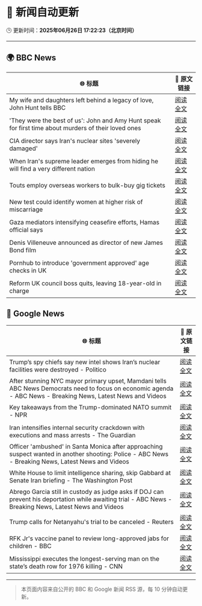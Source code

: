 # 🧠 新闻自动更新

🕒 更新时间：**2025年06月26日 17:22:23（北京时间）**

---

## 🌍 BBC News

| 🌐 标题 | 🔗 原文链接 |
|--------|-------------|
| My wife and daughters left behind a legacy of love, John Hunt tells BBC | [阅读全文](https://www.bbc.com/news/articles/cy5wk716pzdo) |
| 'They were the best of us': John and Amy Hunt speak for first time about murders of their loved ones | [阅读全文](https://www.bbc.com/news/videos/cp82l17397jo) |
| CIA director says Iran's nuclear sites 'severely damaged' | [阅读全文](https://www.bbc.com/news/articles/c5yk942y437o) |
| When Iran's supreme leader emerges from hiding he will find a very different nation | [阅读全文](https://www.bbc.com/news/articles/c0j4g1ll8yqo) |
| Touts employ overseas workers to bulk-buy gig tickets | [阅读全文](https://www.bbc.com/news/articles/c04e9k1vllro) |
| New test could identify women at higher risk of miscarriage | [阅读全文](https://www.bbc.com/news/articles/c39zvjmmwndo) |
| Gaza mediators intensifying ceasefire efforts, Hamas official says | [阅读全文](https://www.bbc.com/news/articles/clylzlv91pro) |
| Denis Villeneuve announced as director of new James Bond film | [阅读全文](https://www.bbc.com/news/articles/cn41yddj4m1o) |
| Pornhub to introduce 'government approved' age checks in UK | [阅读全文](https://www.bbc.com/news/articles/cr5v2lz5vl6o) |
| Reform UK council boss quits, leaving 18-year-old in charge | [阅读全文](https://www.bbc.com/news/articles/c93knke95peo) |

## 📰 Google News

| 🌐 标题 | 🔗 原文链接 |
|--------|-------------|
| Trump’s spy chiefs say new intel shows Iran’s nuclear facilities were destroyed - Politico | [阅读全文](https://news.google.com/rss/articles/CBMimgFBVV95cUxQU0ZqQUNXcXZnZ1pveE54NGh1WW9vRDFPamRmLWdNTlJiN3Y1ZHB0OXNjSUc0NUdBclY4QUNieGtuejRyS2pnRFpUTU5QNm91LWFQUW9jTEstd05mN3I4alZUb2hTX0FKdE93SVR6b1E3R3dGMXVWbl93N0dySF9MZjd6a1c0UDdBSUFHaWxGRjlMZkx6NGJfbXl3?oc=5) |
| After stunning NYC mayor primary upset, Mamdani tells ABC News Democrats need to focus on economic agenda - ABC News - Breaking News, Latest News and Videos | [阅读全文](https://news.google.com/rss/articles/CBMipgFBVV95cUxNdGpSUTY2TVBvNmFUWVQxVzJtOTFUTThCclcyaTROT3dFYTBGbzhxdVpfVEV5RTN0NEY3U3QwVVF6emowWHI2QUFLT0w5c3BmQnhkNG1BSl8yTWhmVTF5LW83dkctRXVRdmFKbXpEQjZob0VOWmpvYllZdkVsSm9ZdW5qbmwzcXprUDBvb0FIYk1nQncxQzZLaHNHeFFPdFlZaW9zcUN30gGrAUFVX3lxTE9XNE1EUHYyMUNOdFVJTkN1aDFDMWdsMV9UUzJ4VG9RcVg1WmtrenpfNlZWa3Rtd2FkOW9uT3BGZ1gtR3Ezd0lBOVNfM3NoN2VZcUNxcHVfRFhoSnNNeUI2eU1VX2FZZDl1dnVWWlIzNUZ4OVBOZ2JrNEVWR19sMGcySXNRTWdOOW01LVdla3pwMjg1Zk5DT01vdmoxN0trenE5aHJIcllFa1VFSQ?oc=5) |
| Key takeaways from the Trump-dominated NATO summit - NPR | [阅读全文](https://news.google.com/rss/articles/CBMib0FVX3lxTFBfMlM5ekZMM3o1UGkwSHNLU0dtOUhrZFBNNDZES0lTS1dLTjBVLWx5QUoyTkFuXzFFYUZPNDR5c3JRME9ZUnlNZ0ViNmMtcnlkT1lJaXFLTDFJTnFCOHNMTkNuQUdNWXdRaVVUdHVlMA?oc=5) |
| Iran intensifies internal security crackdown with executions and mass arrests - The Guardian | [阅读全文](https://news.google.com/rss/articles/CBMiwAFBVV95cUxOSGdkWkRHczFSRWpJUkU0TTJTNWc5RVpUNUh6RTEwWTEwaGhXa2tVcjB6emtVUEJjRFoxem93Q285YVdZUU5TaC1ZXzdXWUF0OVI5Z29sZDdIdXhZTy1qWF9sU0dfclYxYk9vRUQzSzE1YUpvdm1jd090TUR3R3pIVlBzMXM5MVZPbXhScVVFWWRDMmlxOE95WjVRTVdFSDdnN2RaeG9WWlRRNEx3dlF2TEVabk5RMWc3cVJyN0xESUU?oc=5) |
| Officer 'ambushed' in Santa Monica after approaching suspect wanted in another shooting: Police - ABC News - Breaking News, Latest News and Videos | [阅读全文](https://news.google.com/rss/articles/CBMimgFBVV95cUxOeHFUNDRURDdYbW5Uc2NDYTZnUU8yZUk5TkUtWEJZZjF6QWF5ZkQzSXc2QkEtbmhOQ25oR1ZJa1NNXzlDYm9QSld5SkRPbm9XWTZETzd4TFZUc2QyWWQ5Yi1fZHdDNC1Calgza1pjaUNpT0poNjhMbjNCMTA1OEp2bGVSVTdKYU5rLWJjaFEyQXQ2MDljNnYzZnJR0gGfAUFVX3lxTE1aTFVMczFsNU1PNTY4b0p2V253U09VZU1IaXZSSGZvb0JzNXBXZUNSSmp2WUg0dmJ2UWZnN3FsLUJlSHk4OTEwbDFXeVNaQ0tiZF9acHFpNkltUEllazB2anI3NDVEUDZOUHNjVzg2aXYxbmNjcjhjbXhXU3hrc0NuWjczSzd3NmtOckFWNmdQWm5EU0xUWnhndVpIUmpqRQ?oc=5) |
| White House to limit intelligence sharing, skip Gabbard at Senate Iran briefing - The Washington Post | [阅读全文](https://news.google.com/rss/articles/CBMimgFBVV95cUxOUFU2MGlHdU1FWEVIcFBQVVhQdkVFMC1iR2NPRmEyZGlNdWRNQkwyRmdQdGhydjBjdXQzVXpnWktUZzhheTV5RXk5QUVsemR0bC1qdFhLNmduMVZCeEhFczFXcGMwOGhrd0I4cGdmMS1EX05SdFIybVp4YmR4OThHVlJYUUZiaWtHa3p1NUFBR21ZYU5NTkZzazJn?oc=5) |
| Abrego Garcia still in custody as judge asks if DOJ can prevent his deportation while awaiting trial - ABC News - Breaking News, Latest News and Videos | [阅读全文](https://news.google.com/rss/articles/CBMingFBVV95cUxOdFFPa09nMXA5OFNFaml0Ukd5bUVpNVB0ZDU1UDFSX25ZdEhMNVkzN0lWMzhORWg0UkdtTF9zaHZkdUY1enFEYVV6SXhNVnYwOEJjbVd2ZEpybGstNmZyQXE1N1NmRGRlMU5ERWJlb1NUcy0tSVNLZlFJNDloekt2U19yUTVocDZ2SEd4N1I0a25qbS1OUk1YeHBWQmZhQdIBowFBVV95cUxNZXlsNlhwUDdrRy1lajVJeDBDNGd1ZHFhQy1ORENpdEIxTEtVRnBaeGZrU1hJNk8xMUppLWJfTkd0cV90MHBRRmJTbmJjdG5wbGlGRjNEc0c1QVk2U2dwWVhHblg0UkZQVklSMFZoQnh6MGhZVkZQMlBIYU8wSzc2ekh6ZU1Wd2tYX1hFc2hTWlhUVjNMWFR6LThwazJWVVJvOVhZ?oc=5) |
| Trump calls for Netanyahu's trial to be canceled - Reuters | [阅读全文](https://news.google.com/rss/articles/CBMiogFBVV95cUxPSC1HejJMdEtFbThHSHk2aExFSjNHNGdyc0EyVE85MlVRelNGVXJmakd1RVlLMFVNemFTZjllMXVoQkR4MXktYXBXcG03RXE0dWNoY09jNVBlREJ4b09DR2xBR1V5QTBDc1JVUjBhdURIaFlWbGhCQjdpYXZ6RDF4VFhyaVlJLUJfZjBkSmFCQnV1WHpuQkJHZzY3V0lYSEdLMUE?oc=5) |
| RFK Jr's vaccine panel to review long-approved jabs for children - BBC | [阅读全文](https://news.google.com/rss/articles/CBMiWkFVX3lxTE55OW5nMXp2X3NDTnQyRkx3MXpxVUtKNmpFMW5mN0hNM1VJWWVnZGtONHhQY3F0dlZPVkJ2LVVxZGx4UnhidjNZb09NZnZmaXVaZDlXYWxYUEhSZ9IBX0FVX3lxTE9heGNjd2JxLWxVSXlOYTlmZVhBakRpOFNqTTkxMlFLVlBxal9nUDY5WV9DTDB6U2l6R3dEZ3ZsWEloT2xRc3MtS3hlRTUyR2d0NXhTRjlQUHF2dTNRamIw?oc=5) |
| Mississippi executes the longest-serving man on the state’s death row for 1976 killing - CNN | [阅读全文](https://news.google.com/rss/articles/CBMigwFBVV95cUxNSzVybEUyQUU3NWNUaFhEZk53M01jT0lnQzFrbDE0TWNqM0RjM3RiWTNOU1NxMHZYbXBwTV84cG93NjZTbnZsemdGd29uWF9ZMlA3SWZ2cmlRbnhoTWdHS2tLZU1tM0R5RVdpdVVaQkg0VjY0RURmbEx5UGxvQjVvUG1Ka9IBiAFBVV95cUxOY3pmOHo3ZWxoLUd0aXlqWVFCbXVUR3R3SUowbkhZMU50X25oSUVXdXVBQ2JLTU56Mm5VdVNwTkdNakx1S2hNRkFJNGl1azgyNjVDNWhiMzlRZkFXc2l6UHV4Y1JOT0kyV2U0Y3hMRXQ0Y3NkTExXa0ZzbHZzVmFJNVFZeXdjZ19L?oc=5) |

---
> 本页面内容来自公开的 BBC 和 Google 新闻 RSS 源，每 10 分钟自动更新。
